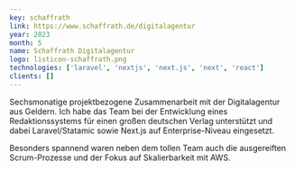 ```yaml
---
key: schaffrath
link: https://www.schaffrath.de/digitalagentur
year: 2023
month: 5
name: Schaffrath Digitalagentur
logo: listicon-schaffrath.png
technologies: ['laravel', 'nextjs', 'next.js', 'next', 'react']
clients: []
---
```


Sechsmonatige projektbezogene Zusammenarbeit mit der Digitalagentur aus Geldern. Ich habe das Team bei der Entwicklung eines Redaktionssystems für einen großen deutschen Verlag unterstützt und dabei Laravel/Statamic sowie Next.js auf Enterprise-Niveau eingesetzt.

Besonders spannend waren neben dem tollen Team auch die ausgereiften Scrum-Prozesse und der Fokus auf Skalierbarkeit mit AWS.
